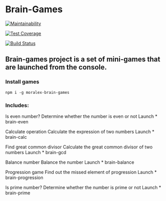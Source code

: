 # Brain-Games

[![Maintainability](https://api.codeclimate.com/v1/badges/41d2d6d5030c01098e25/maintainability)](https://codeclimate.com/github/mor-alex/project-lvl1-s308/maintainability)

[![Test Coverage](https://api.codeclimate.com/v1/badges/41d2d6d5030c01098e25/test_coverage)](https://codeclimate.com/github/mor-alex/project-lvl1-s308/test_coverage)

[![Build Status](https://travis-ci.org/mor-alex/project-lvl1-s308.svg?branch=master)](https://travis-ci.org/mor-alex/project-lvl1-s308)

## Brain-games project is a set of mini-games that are launched from the console.

### Install games

    npm i -g moralex-brain-games

### Includes:

Is even number?
Determine whether the number is even or not
Launch
    * brain-even

Calculate operation
Calculate the expression of two numbers
Launch
    * brain-calc

Find great common divisor
Calculate the great common divisor of two numbers
Launch
    * brain-gcd

Balance number
Balance the number
Launch
    * brain-balance

Progression game
Find out the missed element of progression
Launch
    * brain-progression

Is prime number?
Determine whether the number is prime or not
Launch
    * brain-prime